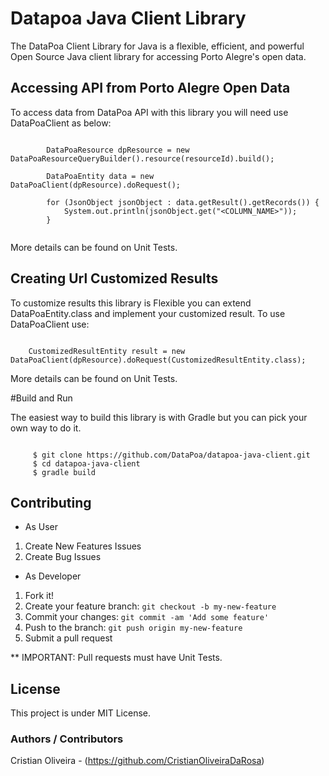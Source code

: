 # Datapoa Java Client Library

The DataPoa Client Library for Java is a flexible, efficient, and powerful Open Source Java client library for accessing Porto Alegre's open data. 

## Accessing API from Porto Alegre Open Data

To access data from DataPoa API with this library you will need use DataPoaClient as below:

```

        DataPoaResource dpResource = new DataPoaResourceQueryBuilder().resource(resourceId).build();
    	 
        DataPoaEntity data = new DataPoaClient(dpResource).doRequest();
        
        for (JsonObject jsonObject : data.getResult().getRecords()) {
	        System.out.println(jsonObject.get("<COLUMN_NAME>"));
        }
    	
```
More details can be found on Unit Tests.

## Creating Url Customized Results

To customize results this library is Flexible you can extend DataPoaEntity.class and implement your customized result. To use DataPoaClient use:

```

    CustomizedResultEntity result = new DataPoaClient(dpResource).doRequest(CustomizedResultEntity.class);

```
More details can be found on Unit Tests.

#Build and Run

The easiest way to build this library is with Gradle but you can pick your own way to do it. 

```

     $ git clone https://github.com/DataPoa/datapoa-java-client.git
     $ cd datapoa-java-client
     $ gradle build

```

## Contributing
 
- As User

1. Create New Features Issues
2. Create Bug Issues

- As Developer
 
1. Fork it!
2. Create your feature branch: `git checkout -b my-new-feature`
3. Commit your changes: `git commit -am 'Add some feature'`
4. Push to the branch: `git push origin my-new-feature`
5. Submit a pull request

** IMPORTANT: Pull requests must have Unit Tests.
 
## License
This project is under MIT License.

### Authors / Contributors
Cristian Oliveira - (https://github.com/CristianOliveiraDaRosa)